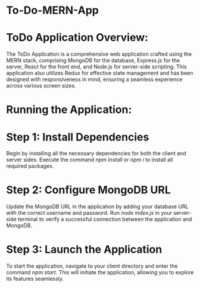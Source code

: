 # To-Do-MERN-App
# ToDo Application Overview:
The ToDo Application is a comprehensive web application crafted using the MERN stack, comprising MongoDB for the database, Express.js for the server, React for the front end, and Node.js for server-side scripting. This application also utilizes Redux for effective state management and has been designed with responsiveness in mind, ensuring a seamless experience across various screen sizes.

# Running the Application:

# Step 1: Install Dependencies
Begin by installing all the necessary dependencies for both the client and server sides. Execute the command *npm install* or *npm i*  to install all required packages.

# Step 2: Configure MongoDB URL
Update the MongoDB URL in the application by adding your database URL with the correct username and password. Run *node index.js* in your server-side terminal to verify a successful connection between the application and MongoDB.

# Step 3: Launch the Application
To start the application, navigate to your client directory and enter the command *npm start*. This will initiate the application, allowing you to explore its features seamlessly.
